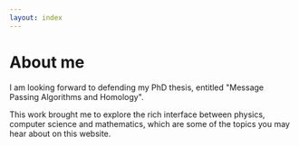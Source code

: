 ```yaml
---
layout: index
---
```


# About me 

I am looking forward to defending my PhD thesis, 
entitled "Message Passing Algorithms and Homology".

This work brought me to explore the rich interface between physics,
computer science and mathematics,
which are some of the topics you may hear about on this website.

